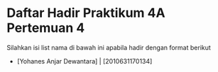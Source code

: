 # Daftar Hadir Praktikum 4A Pertemuan 4
Silahkan isi list nama di bawah ini apabila hadir dengan format berikut

- [Yohanes Anjar Dewantara] | [2010631170134]
